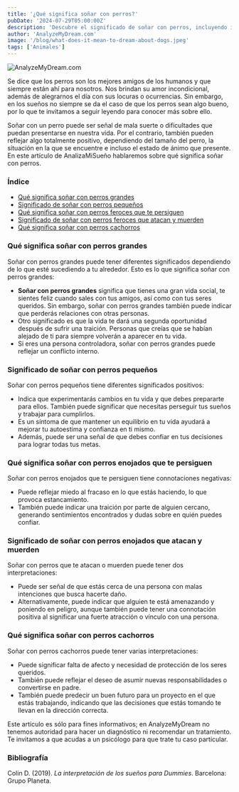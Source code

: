 ```yaml
---
title: '¿Qué significa soñar con perros?'
pubDate: '2024-07-29T05:00:00Z'
description: 'Descubre el significado de soñar con perros, incluyendo interpretaciones sobre perros grandes, pequeños, salvajes, cachorros y más.'
author: 'AnalyzeMyDream.com'
image: '/blog/what-does-it-mean-to-dream-about-dogs.jpeg'
tags: ['Animales']
---
```


![AnalyzeMyDream.com](/blog/what-does-it-mean-to-dream-about-dogs.jpeg)

Se dice que los perros son los mejores amigos de los humanos y que siempre están ahí para nosotros. Nos brindan su amor incondicional, además de alegrarnos el día con sus locuras o ocurrencias. Sin embargo, en los sueños no siempre se da el caso de que los perros sean algo bueno, por lo que te invitamos a seguir leyendo para conocer más sobre ello.

Soñar con un perro puede ser señal de mala suerte o dificultades que puedan presentarse en nuestra vida. Por el contrario, también pueden reflejar algo totalmente positivo, dependiendo del tamaño del perro, la situación en la que se encuentre e incluso el estado de ánimo que presente. En este artículo de AnalizaMiSueño hablaremos sobre qué significa soñar con perros.

### Índice

- [Qué significa soñar con perros grandes](#que-significa-soñar-con-perros-grandes)
- [Significado de soñar con perros pequeños](#significado-de-soñar-con-perros-pequenos)
- [Qué significa soñar con perros feroces que te persiguen](#que-significa-soñar-con-perros-feroces-que-te-persiguen)
- [Significado de soñar con perros feroces que atacan y muerden](#significado-de-soñar-con-perros-feroces-que-atacan-y-muerden)
- [Qué significa soñar con perros cachorros](#que-significa-soñar-con-perros-cachorros)

### Qué significa soñar con perros grandes

Soñar con perros grandes puede tener diferentes significados dependiendo de lo que esté sucediendo a tu alrededor. Esto es lo que significa soñar con perros grandes:

- **Soñar con perros grandes** significa que tienes una gran vida social, te sientes feliz cuando sales con tus amigos, así como con tus seres queridos. Sin embargo, soñar con perros grandes también puede indicar que perderás relaciones con otras personas.
- Otro significado es que la vida te dará una segunda oportunidad después de sufrir una traición. Personas que creías que se habían alejado de ti para siempre volverán a aparecer en tu vida.
- Si eres una persona controladora, soñar con perros grandes puede reflejar un conflicto interno.

### Significado de soñar con perros pequeños

Soñar con perros pequeños tiene diferentes significados positivos:

- Indica que experimentarás cambios en tu vida y que debes prepararte para ellos. También puede significar que necesitas perseguir tus sueños y trabajar para cumplirlos.
- Es un síntoma de que mantener un equilibrio en tu vida ayudará a mejorar tu autoestima y confianza en ti mismo.
- Además, puede ser una señal de que debes confiar en tus decisiones para lograr todas tus metas.

### Qué significa soñar con perros enojados que te persiguen

Soñar con perros enojados que te persiguen tiene connotaciones negativas:

- Puede reflejar miedo al fracaso en lo que estás haciendo, lo que provoca estancamiento.
- También puede indicar una traición por parte de alguien cercano, generando sentimientos encontrados y dudas sobre en quién puedes confiar.

### Significado de soñar con perros enojados que atacan y muerden

Soñar con perros que te atacan o muerden puede tener dos interpretaciones:

- Puede ser señal de que estás cerca de una persona con malas intenciones que busca hacerte daño.
- Alternativamente, puede indicar que alguien te está amenazando y poniendo en peligro, aunque también puede tener una connotación positiva al significar una fuerte atracción o vínculo con una persona.

### Qué significa soñar con perros cachorros

Soñar con perros cachorros puede tener varias interpretaciones:

- Puede significar falta de afecto y necesidad de protección de los seres queridos.
- También puede reflejar el deseo de asumir nuevas responsabilidades o convertirse en padre.
- También puede predecir un buen futuro para un proyecto en el que estás trabajando, indicando que las decisiones que estás tomando te llevan en la dirección correcta.

Este artículo es sólo para fines informativos; en AnalyzeMyDream no tenemos autoridad para hacer un diagnóstico ni recomendar un tratamiento. Te invitamos a que acudas a un psicólogo para que trate tu caso particular.

### Bibliografía

Colin D. (2019). *La interpretación de los sueños para Dummies*. Barcelona: Grupo Planeta.